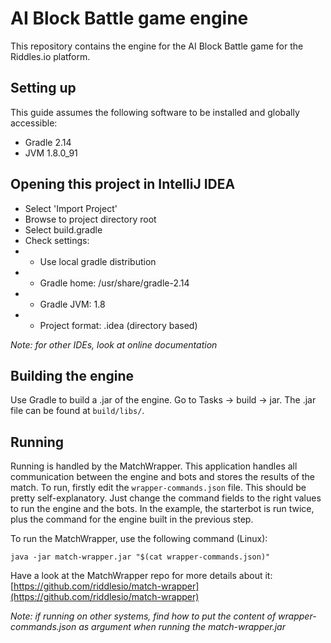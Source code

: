 # AI Block Battle game engine
This repository contains the engine for the AI Block Battle game for the Riddles.io platform.

## Setting up

This guide assumes the following software to be installed and globally
accessible:

- Gradle 2.14
- JVM 1.8.0_91

## Opening this project in IntelliJ IDEA

- Select 'Import Project'
- Browse to project directory root
- Select build.gradle
- Check settings:
- * Use local gradle distribution
- * Gradle home: /usr/share/gradle-2.14
- * Gradle JVM: 1.8
- * Project format: .idea (directory based)

*Note: for other IDEs, look at online documentation*

## Building the engine

Use Gradle to build a .jar of the engine. Go to Tasks -> build -> jar.
The .jar file can be found at `build/libs/`.

## Running

Running is handled by the MatchWrapper. This application handles all communication between
the engine and bots and stores the results of the match. To run, firstly edit the
`wrapper-commands.json` file. This should be pretty self-explanatory. Just change the command
fields to the right values to run the engine and the bots. In the example, the starterbot
is run twice, plus the command for the engine built in the previous step.

To run the MatchWrapper, use the following command (Linux):
```
java -jar match-wrapper.jar "$(cat wrapper-commands.json)"
```

Have a look at the MatchWrapper repo for more details about it:
[https://github.com/riddlesio/match-wrapper](https://github.com/riddlesio/match-wrapper)

*Note: if running on other systems, find how to put the content of wrapper-commands.json as
argument when running the match-wrapper.jar*